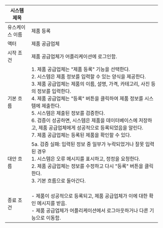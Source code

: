 | 시스템 제목 |  |
|----|----|
| 유스케이스 이름 |  제품 등록  |
| 액터 |  제품 공급업체  |
| 시작 조건 |  제품 공급업체가 어플리케이션에 로그인함.  |
|  기본 흐름  |  1. 제품 공급업체는 "제품 등록" 기능을 선택한다. <br>2. 시스템은 제품 정보를 입력할 수 있는 양식을 제공한다. <br>3. 제품 공급업체는 제품의 이름, 설명, 가격, 카테고리, 사진 등의 정보를 입력한다. <br>4. 제품 공급업체는 "등록" 버튼을 클릭하여 제품 정보를 시스템에 제출한다. <br>5. 시스템은 제출된 정보를 검증한다. <br>6. 검증이 성공하면, 시스템은 제품을 데이터베이스에 저장하고, 제품 공급업체에게 성공적으로 등록되었음을 알린다. <br>7. 제품 공급업체는 등록된 제품을 확인할 수 있다.  |
|  대안 흐름  |  5a. 검증 실패: 입력된 정보 중 일부가 누락되었거나 잘못 입력된 경우<br> 1. 시스템은 오류 메시지를 표시하고, 정정을 요청한다. <br>2. 제품 공급업체는 정보를 수정하고 다시 "등록" 버튼을 클릭한다. <br>3. 기본 흐름으로 돌아간다.  |
|  종료 조건  |  <br>- 제품이 성공적으로 등록되고, 제품 공급업체가 이에 대한 확인 메시지를 받음. <br>- 제품 공급업체가 어플리케이션에서 로그아웃하거나 다른 기능으로 이동함.  |
